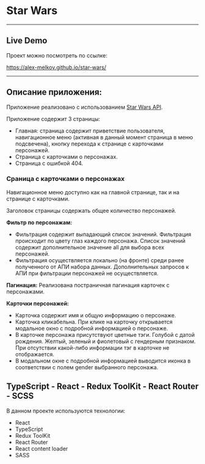 # Star Wars

---

## Live Demo

Проект можно посмотреть по ссылке:

https://alex-melkov.github.io/star-wars/

---

## Описание приложения:

Приложение реализовано с использованием [Star Wars API](https://swapi.dev/documentation).

Приложение содержит 3 страницы:

- Главная: страница содержит приветствие пользователя, навигационное меню (активная в данный момент страница в меню подсвечена), кнопку перехода к странице с карточками персонажей.
- Страница с карточками о персонажах.
- Страница с ошибкой 404.

### Сраница с карточками о персонажах

Навигационное меню доступно как на главной странице, так и на странице с карточками.

Заголовок страницы содержать общее количество персонажей.

**Фильтр по персонажам:**

- Фильтрация содержит выпадающий список значений. Фильтрация происходит по цвету глаз каждого персонажа. Список значений содержит дополнительное значение all для выбора всех персонажей.
- Фильтрация осуществляется локально (на фронте) среди ранее полученного от АПИ набора данных. Дополнительных запросов к АПИ при фильтрации персонажей не осуществляется.

**Пагинация:**
Реализована постраничная пагинация карточек с персонажами.

**Карточки персонажей:**

- Карточка содержит имя и общую информацию о персонаже.
- Карточка кликабельна. При клике на карточку открывается модальное окно с подробной информацией о персонаже.
- В карточке персонажа присутствуют цветные тэги. Голубой с датой рождения. Желтый, зеленый и фиолетовый с гендерным признаком. При отсутствии какой-либо информации тэг в карточке не отображается.
- В модальном окне с подробной информацией выводится иконка в соответствии с полем gender выбранного персонажа.

## TypeScript - React - Redux ToolKit - React Router - SCSS

В данном проекте используются технологии:

- React
- TypeScript
- Redux ToolKit
- React Router
- React content loader
- SASS
